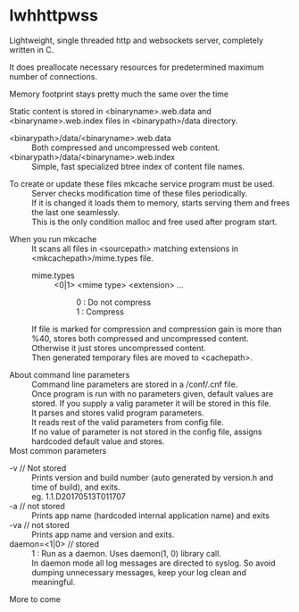 # lwhhttpwss
<p>Lightweight, single threaded http and websockets server, completely written in C.</p>
<p>It does preallocate necessary resources for predetermined maximum number of connections.</p>
<p>Memory footprint stays pretty much the same over the time</p>

Static content is stored in &lt;binaryname&gt;.web.data and &lt;binaryname&gt;.web.index files in &lt;binarypath&gt;/data directory.</br>
<dl>
<dt> &lt;binarypath&gt;/data/&lt;binaryname&gt;.web.data 
<dd> Both compressed and uncompressed web content.
<dt> &lt;binarypath&gt;/data/&lt;binaryname&gt;.web.index
<dd> Simple, fast specialized btree index of content file names.
</dl>		
<dl>
<dt>To create or update these files mkcache service program must be used.
<dd>Server checks modification time of these files periodically.
<dd>If it is changed it loads them to memory, starts serving them and frees the last one seamlessly. 
<dd>This is the only condition malloc and free used after program start.
</dl>
<dl>
<dt>When you run mkcache
<dd>It scans all files in &lt;sourcepath&gt; matching extensions in &lt;mkcachepath&gt;/mime.types file.
	<dl>
	<dt>mime.types
	<dd>&lt;0|1&gt; 		&lt;mime type&gt;	&lt;extension&gt; ...
	<dl>
		<dd>0 : Do not compress
		<dd>1 : Compress
	</dl>
	</dl>
<dd>If file is marked for compression and compression gain is more than %40, stores both compressed and uncompressed content.
<dd>Otherwise it just stores uncompressed content.
<dd>Then generated temporary files are moved to &lt;cachepath&gt.
</dl>
<dl>
<dt>About command line parameters
<dd>Command line parameters are stored in a <binarypath>/conf/<binaryname>.cnf file.
<dd>Once program is run with no parameters given, default values are stored. If you supply a valig parameter it will be stored in this file.
<dd>It parses and stores valid program parameters.
<dd>It reads rest of the valid parameters from config file.
<dd>If no value of parameter is not stored in the config file, assigns hardcoded default value and stores.

<dt>Most common parameters
<dl>
<dt>-v	// Not stored
<dd>Prints version and build number (auto generated by version.h and time of build), and exits.
<dd>eg. 1.1.D20170513T011707
<dt>-a	// not stored
<dd>Prints app name (hardcoded internal application name) and exits
<dt>-va	// not stored
<dd>Prints app name and version and exits.
<dt>daemon=&lt;1|0&gt;	// stored
<dd>1 : Run as a daemon. Uses daemon(1, 0) library call.
<dd>In daemon mode all log messages are directed to syslog. So avoid dumping unnecessary messages, keep your log clean and meaningful.
</dl>
</dl>
More to come
		
